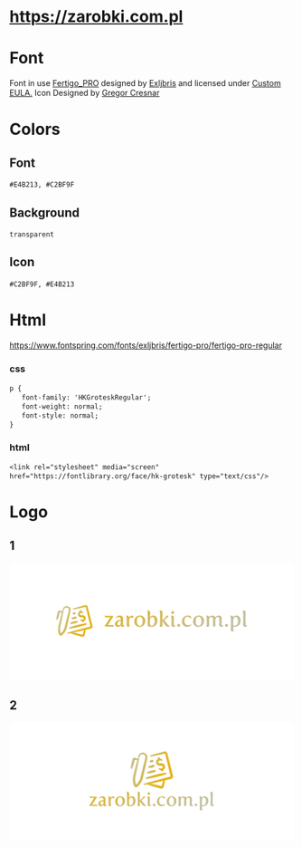 # https://zarobki.com.pl


# Font

Font in use <a target="_blank" href="https://www.fontspring.com/fonts/exljbris/fertigo-pro/fertigo-pro-regular">Fertigo_PRO</a> designed by
<a target="_blank" href="https://www.exljbris.com/">Exljbris</a>
and licensed under
<a target="_blank" href="https://www.fontsquirrel.com/license/fertigo-pro">Custom EULA.</a>
  Icon Designed by
  <a target="_blank" href="https://thenounproject.com/grega.cresnar">Gregor Cresnar</a>

# Colors

## Font
  
    #E4B213, #C2BF9F

## Background

    transparent

## Icon

    #C2BF9F, #E4B213
    
# Html
https://www.fontspring.com/fonts/exljbris/fertigo-pro/fertigo-pro-regular

### css 
    p {
       font-family: 'HKGroteskRegular';
       font-weight: normal;
       font-style: normal;
    }


### html

    <link rel="stylesheet" media="screen" href="https://fontlibrary.org/face/hk-grotesk" type="text/css"/>
    
    
# Logo

## 1
![1/cover.png](1/cover.png)

## 2
![2/cover.png](2/cover.png)
